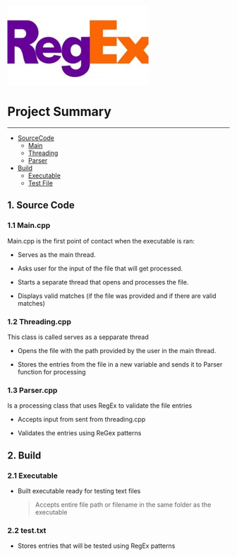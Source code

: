 
<img src="/regex.jpeg" width="320" height="180">


# Project Summary 

<hr>

- [SourceCode](#sourcecode)
    - [Main](#main)
    - [Threading](#threading)
    - [Parser](#parser)
- [Build](#build)
    - [Executable](#exe)
    - [Test File](#testtext)

<a name="sourcecode"></a>
## 1. Source Code
<a name="main"></a>

### 1.1 Main.cpp
Main.cpp is the first point of contact when the executable is ran:

* Serves as the main thread.
 
* Asks user for the input of the file that will get processed.
   
* Starts a separate thread that opens and processes the file.
   
* Displays valid matches (if the file was provided and if there are valid matches)


<a name="threading"></a>
### 1.2 Threading.cpp
This class is called serves as a sepparate thread

* Opens the file with the path provided by the user in the main thread.

* Stores the entries from the file in a new variable and sends it to Parser function for processing


<a name="parser"></a>
### 1.3 Parser.cpp

Is a processing class that uses RegEx to validate the file entries

 * Accepts input from sent from threading.cpp

 * Validates the entries using ReGex patterns


 <a name="build"></a>
## 2. Build

<a name="exe"></a>

### 2.1 Executable

* Built executable ready for testing text files
	> Accepts entire file path or filename in the same folder as the executable

<a name="testtext"></a>

### 2.2 test.txt

* Stores entries that will be tested using RegEx patterns

